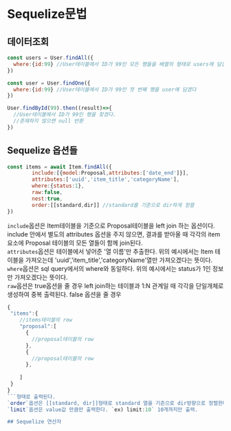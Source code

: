 # Sequelize문법      
## 데이터조회  
```javascript
const users = User.findAll({
  where:{id:99} //User테이블에서 ID가 99인 모든 행들을 배열의 형태로 users에 담겠다
})

const user = User.findOne({
  where:{id:99} //User테이블에서 ID가 99인 첫 번째 행을 user에 담겠다
})

User.findById(99).then((result)=>{
  //User테이블에서 ID가 99인 행을 찾겠다.
  //존재하지 않으면 null 반환
})
```    
## Sequelize 옵션들
```javascript
const items = await Item.findAll({
        include:[{model:Proposal,attributes:['date_end']}], 
        attributes:['uuid','item_title','categoryName'],
        where:{status:1},
        raw:false, 
        nest:true, 
        order:[[standard,dir]] //standard를 기준으로 dir하게 정렬
})
```  
`include`옵션은 Item테이블을 기준으로 Proposal테이블을 left join 하는 옵션이다. include 안에서 별도의 attributes 옵션을 주지 않으면, 결과를 받아올 때 각각의 item 요소에 Proposal 테이블의 모든 열들이 함께 join된다.  
`attributes`옵션은 테이블에서 넣어준 '열 이름'만 추출한다. 위의 예시에서는 Item 테이블을 가져오는데 'uuid','item_title','categoryName'열만 가져오겠다는 뜻이다.  
`where`옵션은 sql query에서의 where와 동일하다. 위의 예시에서는 status가 1인 정보만 가져오겠다는 뜻이다.  
`raw`옵션은 true옵션을 줄 경우 left join하는 테이블과 1:N 관계일 때 각각을 단일개체로 생성하여 중복 출력된다. false 옵션을 줄 경우  
```javascript
{
 "items":{
    //items테이블의 row
    "proposal":[
      {
        //proposal테이블의 row
      },
      {
        //proposal테이블의 row
      },
      
    ]
 }
}
```형태로 출력된다.  
`order`옵션은 [[standard, dir]]형태로 standard 열을 기준으로 dir방향으로 정렬한다는 뜻이다. `ex) order:[['id','DESC']]` id를 기준으로 내림차순  
`limit`옵션은 value값 만큼만 출력한다. `ex) limit:10` 10개까지만 출력.    

## Sequelize 연산자
